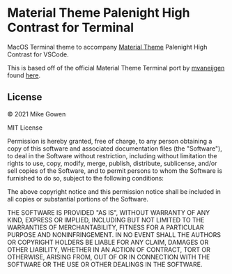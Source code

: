 Material Theme Palenight High Contrast for Terminal
=================

MacOS Terminal theme to accompany [Material Theme](https://github.com/material-theme/vsc-material-theme) Palenight High Contrast for VSCode.

This is based off of the official Material Theme Terminal port by [mvaneijgen](https://gist.github.com/mvaneijgen) found [here](https://gist.github.com/mvaneijgen/4c56701215847dd5ddcf).

## License

© 2021 Mike Gowen

MIT License

Permission is hereby granted, free of charge, to any person obtaining
a copy of this software and associated documentation files (the
"Software"), to deal in the Software without restriction, including
without limitation the rights to use, copy, modify, merge, publish,
distribute, sublicense, and/or sell copies of the Software, and to
permit persons to whom the Software is furnished to do so, subject to
the following conditions:

The above copyright notice and this permission notice shall be
included in all copies or substantial portions of the Software.

THE SOFTWARE IS PROVIDED "AS IS", WITHOUT WARRANTY OF ANY KIND,
EXPRESS OR IMPLIED, INCLUDING BUT NOT LIMITED TO THE WARRANTIES OF
MERCHANTABILITY, FITNESS FOR A PARTICULAR PURPOSE AND
NONINFRINGEMENT. IN NO EVENT SHALL THE AUTHORS OR COPYRIGHT HOLDERS BE
LIABLE FOR ANY CLAIM, DAMAGES OR OTHER LIABILITY, WHETHER IN AN ACTION
OF CONTRACT, TORT OR OTHERWISE, ARISING FROM, OUT OF OR IN CONNECTION
WITH THE SOFTWARE OR THE USE OR OTHER DEALINGS IN THE SOFTWARE.
